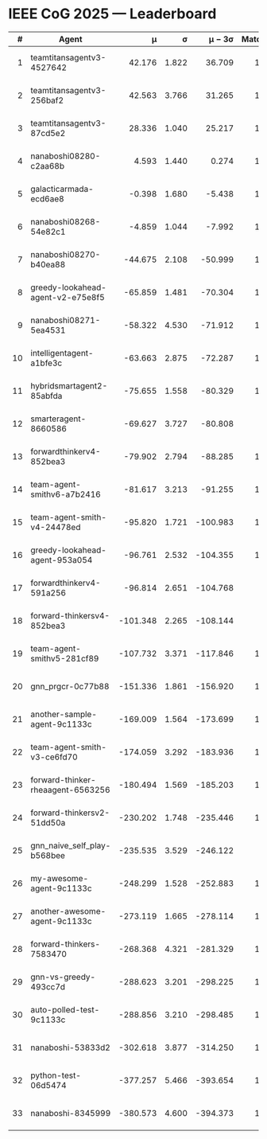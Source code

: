 # IEEE CoG 2025 — Leaderboard

| # | Agent | μ | σ | μ − 3σ | Matches | Updated |
|---:|---|---:|---:|---:|---:|---|
| 1 | teamtitansagentv3-4527642 | 42.176 | 1.822 | 36.709 | 1080 | 2025-09-01 05:17 |
| 2 | teamtitansagentv3-256baf2 | 42.563 | 3.766 | 31.265 | 1340 | 2025-09-01 05:17 |
| 3 | teamtitansagentv3-87cd5e2 | 28.336 | 1.040 | 25.217 | 1260 | 2025-09-01 05:17 |
| 4 | nanaboshi08280-c2aa68b | 4.593 | 1.440 | 0.274 | 1220 | 2025-09-01 05:17 |
| 5 | galacticarmada-ecd6ae8 | -0.398 | 1.680 | -5.438 | 1160 | 2025-09-01 05:17 |
| 6 | nanaboshi08268-54e82c1 | -4.859 | 1.044 | -7.992 | 1360 | 2025-09-01 05:17 |
| 7 | nanaboshi08270-b40ea88 | -44.675 | 2.108 | -50.999 | 1360 | 2025-09-01 05:17 |
| 8 | greedy-lookahead-agent-v2-e75e8f5 | -65.859 | 1.481 | -70.304 | 1490 | 2025-09-01 05:17 |
| 9 | nanaboshi08271-5ea4531 | -58.322 | 4.530 | -71.912 | 1080 | 2025-09-01 05:17 |
| 10 | intelligentagent-a1bfe3c | -63.663 | 2.875 | -72.287 | 1035 | 2025-09-01 05:17 |
| 11 | hybridsmartagent2-85abfda | -75.655 | 1.558 | -80.329 | 1068 | 2025-09-01 05:17 |
| 12 | smarteragent-8660586 | -69.627 | 3.727 | -80.808 | 917 | 2025-09-01 05:17 |
| 13 | forwardthinkerv4-852bea3 | -79.902 | 2.794 | -88.285 | 1115 | 2025-09-01 05:17 |
| 14 | team-agent-smithv6-a7b2416 | -81.617 | 3.213 | -91.255 | 1380 | 2025-09-01 05:17 |
| 15 | team-agent-smith-v4-24478ed | -95.820 | 1.721 | -100.983 | 1000 | 2025-09-01 05:17 |
| 16 | greedy-lookahead-agent-953a054 | -96.761 | 2.532 | -104.355 | 1310 | 2025-09-01 05:17 |
| 17 | forwardthinkerv4-591a256 | -96.814 | 2.651 | -104.768 | 930 | 2025-09-01 05:17 |
| 18 | forward-thinkersv4-852bea3 | -101.348 | 2.265 | -108.144 | 803 | 2025-09-01 05:17 |
| 19 | team-agent-smithv5-281cf89 | -107.732 | 3.371 | -117.846 | 1140 | 2025-09-01 05:17 |
| 20 | gnn_prgcr-0c77b88 | -151.336 | 1.861 | -156.920 | 1160 | 2025-09-01 05:17 |
| 21 | another-sample-agent-9c1133c | -169.009 | 1.564 | -173.699 | 1360 | 2025-09-01 05:17 |
| 22 | team-agent-smith-v3-ce6fd70 | -174.059 | 3.292 | -183.936 | 1040 | 2025-09-01 05:17 |
| 23 | forward-thinker-rheaagent-6563256 | -180.494 | 1.569 | -185.203 | 1320 | 2025-09-01 05:17 |
| 24 | forward-thinkersv2-51dd50a | -230.202 | 1.748 | -235.446 | 1020 | 2025-09-01 05:17 |
| 25 | gnn_naive_self_play-b568bee | -235.535 | 3.529 | -246.122 | 540 | 2025-09-01 05:17 |
| 26 | my-awesome-agent-9c1133c | -248.299 | 1.528 | -252.883 | 1080 | 2025-09-01 05:17 |
| 27 | another-awesome-agent-9c1133c | -273.119 | 1.665 | -278.114 | 1480 | 2025-09-01 05:17 |
| 28 | forward-thinkers-7583470 | -268.368 | 4.321 | -281.329 | 1280 | 2025-09-01 05:17 |
| 29 | gnn-vs-greedy-493cc7d | -288.623 | 3.201 | -298.225 | 1280 | 2025-09-01 05:17 |
| 30 | auto-polled-test-9c1133c | -288.856 | 3.210 | -298.485 | 1500 | 2025-09-01 05:17 |
| 31 | nanaboshi-53833d2 | -302.618 | 3.877 | -314.250 | 1160 | 2025-09-01 05:17 |
| 32 | python-test-06d5474 | -377.257 | 5.466 | -393.654 | 1100 | 2025-09-01 05:17 |
| 33 | nanaboshi-8345999 | -380.573 | 4.600 | -394.373 | 1120 | 2025-09-01 05:17 |

